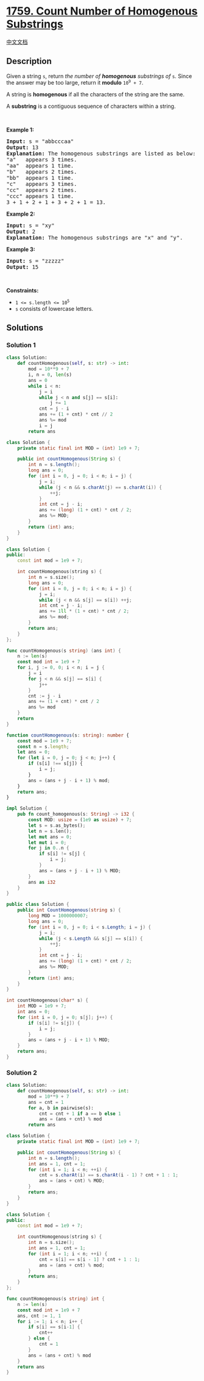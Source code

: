 # [1759. Count Number of Homogenous Substrings](https://leetcode.com/problems/count-number-of-homogenous-substrings)

[中文文档](/solution/1700-1799/1759.Count%20Number%20of%20Homogenous%20Substrings/README.md)

<!-- tags:Math,String -->

<!-- difficulty:Medium -->

## Description

<p>Given a string <code>s</code>, return <em>the number of <strong>homogenous</strong> substrings of </em><code>s</code><em>.</em> Since the answer may be too large, return it <strong>modulo</strong> <code>10<sup>9</sup> + 7</code>.</p>

<p>A string is <strong>homogenous</strong> if all the characters of the string are the same.</p>

<p>A <strong>substring</strong> is a contiguous sequence of characters within a string.</p>

<p>&nbsp;</p>
<p><strong class="example">Example 1:</strong></p>

<pre>
<strong>Input:</strong> s = &quot;abbcccaa&quot;
<strong>Output:</strong> 13
<strong>Explanation:</strong> The homogenous substrings are listed as below:
&quot;a&quot;   appears 3 times.
&quot;aa&quot;  appears 1 time.
&quot;b&quot;   appears 2 times.
&quot;bb&quot;  appears 1 time.
&quot;c&quot;   appears 3 times.
&quot;cc&quot;  appears 2 times.
&quot;ccc&quot; appears 1 time.
3 + 1 + 2 + 1 + 3 + 2 + 1 = 13.</pre>

<p><strong class="example">Example 2:</strong></p>

<pre>
<strong>Input:</strong> s = &quot;xy&quot;
<strong>Output:</strong> 2
<strong>Explanation:</strong> The homogenous substrings are &quot;x&quot; and &quot;y&quot;.</pre>

<p><strong class="example">Example 3:</strong></p>

<pre>
<strong>Input:</strong> s = &quot;zzzzz&quot;
<strong>Output:</strong> 15
</pre>

<p>&nbsp;</p>
<p><strong>Constraints:</strong></p>

<ul>
	<li><code>1 &lt;= s.length &lt;= 10<sup>5</sup></code></li>
	<li><code>s</code> consists of lowercase letters.</li>
</ul>

## Solutions

### Solution 1

<!-- tabs:start -->

```python
class Solution:
    def countHomogenous(self, s: str) -> int:
        mod = 10**9 + 7
        i, n = 0, len(s)
        ans = 0
        while i < n:
            j = i
            while j < n and s[j] == s[i]:
                j += 1
            cnt = j - i
            ans += (1 + cnt) * cnt // 2
            ans %= mod
            i = j
        return ans
```

```java
class Solution {
    private static final int MOD = (int) 1e9 + 7;

    public int countHomogenous(String s) {
        int n = s.length();
        long ans = 0;
        for (int i = 0, j = 0; i < n; i = j) {
            j = i;
            while (j < n && s.charAt(j) == s.charAt(i)) {
                ++j;
            }
            int cnt = j - i;
            ans += (long) (1 + cnt) * cnt / 2;
            ans %= MOD;
        }
        return (int) ans;
    }
}
```

```cpp
class Solution {
public:
    const int mod = 1e9 + 7;

    int countHomogenous(string s) {
        int n = s.size();
        long ans = 0;
        for (int i = 0, j = 0; i < n; i = j) {
            j = i;
            while (j < n && s[j] == s[i]) ++j;
            int cnt = j - i;
            ans += 1ll * (1 + cnt) * cnt / 2;
            ans %= mod;
        }
        return ans;
    }
};
```

```go
func countHomogenous(s string) (ans int) {
	n := len(s)
	const mod int = 1e9 + 7
	for i, j := 0, 0; i < n; i = j {
		j = i
		for j < n && s[j] == s[i] {
			j++
		}
		cnt := j - i
		ans += (1 + cnt) * cnt / 2
		ans %= mod
	}
	return
}
```

```ts
function countHomogenous(s: string): number {
    const mod = 1e9 + 7;
    const n = s.length;
    let ans = 0;
    for (let i = 0, j = 0; j < n; j++) {
        if (s[i] !== s[j]) {
            i = j;
        }
        ans = (ans + j - i + 1) % mod;
    }
    return ans;
}
```

```rust
impl Solution {
    pub fn count_homogenous(s: String) -> i32 {
        const MOD: usize = (1e9 as usize) + 7;
        let s = s.as_bytes();
        let n = s.len();
        let mut ans = 0;
        let mut i = 0;
        for j in 0..n {
            if s[i] != s[j] {
                i = j;
            }
            ans = (ans + j - i + 1) % MOD;
        }
        ans as i32
    }
}
```

```cs
public class Solution {
    public int CountHomogenous(string s) {
        long MOD = 1000000007;
        long ans = 0;
        for (int i = 0, j = 0; i < s.Length; i = j) {
            j = i;
            while (j < s.Length && s[j] == s[i]) {
                ++j;
            }
            int cnt = j - i;
            ans += (long) (1 + cnt) * cnt / 2;
            ans %= MOD;
        }
        return (int) ans;
    }
}
```

```c
int countHomogenous(char* s) {
    int MOD = 1e9 + 7;
    int ans = 0;
    for (int i = 0, j = 0; s[j]; j++) {
        if (s[i] != s[j]) {
            i = j;
        }
        ans = (ans + j - i + 1) % MOD;
    }
    return ans;
}
```

<!-- tabs:end -->

### Solution 2

<!-- tabs:start -->

```python
class Solution:
    def countHomogenous(self, s: str) -> int:
        mod = 10**9 + 7
        ans = cnt = 1
        for a, b in pairwise(s):
            cnt = cnt + 1 if a == b else 1
            ans = (ans + cnt) % mod
        return ans
```

```java
class Solution {
    private static final int MOD = (int) 1e9 + 7;

    public int countHomogenous(String s) {
        int n = s.length();
        int ans = 1, cnt = 1;
        for (int i = 1; i < n; ++i) {
            cnt = s.charAt(i) == s.charAt(i - 1) ? cnt + 1 : 1;
            ans = (ans + cnt) % MOD;
        }
        return ans;
    }
}
```

```cpp
class Solution {
public:
    const int mod = 1e9 + 7;

    int countHomogenous(string s) {
        int n = s.size();
        int ans = 1, cnt = 1;
        for (int i = 1; i < n; ++i) {
            cnt = s[i] == s[i - 1] ? cnt + 1 : 1;
            ans = (ans + cnt) % mod;
        }
        return ans;
    }
};
```

```go
func countHomogenous(s string) int {
	n := len(s)
	const mod int = 1e9 + 7
	ans, cnt := 1, 1
	for i := 1; i < n; i++ {
		if s[i] == s[i-1] {
			cnt++
		} else {
			cnt = 1
		}
		ans = (ans + cnt) % mod
	}
	return ans
}
```

<!-- tabs:end -->

<!-- end -->
